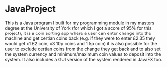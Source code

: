 # JavaProject
This is a Java program I built for my programming module in my masters degree at the University of York (for which I got a score of 95% for this project), it is a coin sorting app where a user can enter change into the machine and get certian coins back (e.g. if they were to enter £2.35 they would get x1 £2 coin, x3 10p coins and 1 5p coin) it is also possible for the user to exclude certian coins from the change they get back and to also set the system currency and minimum/maximum coin values to deposit into the system. It also includes a GUI version of the system rendered in JavaFX too.
